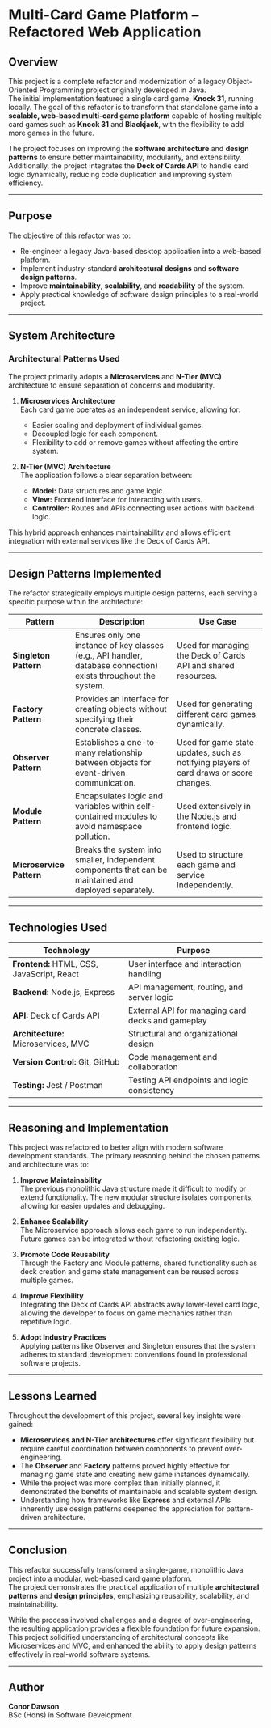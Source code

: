 # Multi-Card Game Platform – Refactored Web Application

## Overview
This project is a complete refactor and modernization of a legacy Object-Oriented Programming project originally developed in Java.  
The initial implementation featured a single card game, **Knock 31**, running locally. The goal of this refactor is to transform that standalone game into a **scalable, web-based multi-card game platform** capable of hosting multiple card games such as **Knock 31** and **Blackjack**, with the flexibility to add more games in the future.

The project focuses on improving the **software architecture** and **design patterns** to ensure better maintainability, modularity, and extensibility.  
Additionally, the project integrates the **Deck of Cards API** to handle card logic dynamically, reducing code duplication and improving system efficiency.

---

## Purpose
The objective of this refactor was to:
- Re-engineer a legacy Java-based desktop application into a web-based platform.
- Implement industry-standard **architectural designs** and **software design patterns**.
- Improve **maintainability**, **scalability**, and **readability** of the system.
- Apply practical knowledge of software design principles to a real-world project.

---

## System Architecture

### Architectural Patterns Used
The project primarily adopts a **Microservices** and **N-Tier (MVC)** architecture to ensure separation of concerns and modularity.

1. **Microservices Architecture**  
   Each card game operates as an independent service, allowing for:
   - Easier scaling and deployment of individual games.
   - Decoupled logic for each component.
   - Flexibility to add or remove games without affecting the entire system.

2. **N-Tier (MVC) Architecture**  
   The application follows a clear separation between:
   - **Model:** Data structures and game logic.  
   - **View:** Frontend interface for interacting with users.  
   - **Controller:** Routes and APIs connecting user actions with backend logic.  

This hybrid approach enhances maintainability and allows efficient integration with external services like the Deck of Cards API.

---

## Design Patterns Implemented

The refactor strategically employs multiple design patterns, each serving a specific purpose within the architecture:

| Pattern | Description | Use Case |
|----------|--------------|----------|
| **Singleton Pattern** | Ensures only one instance of key classes (e.g., API handler, database connection) exists throughout the system. | Used for managing the Deck of Cards API and shared resources. |
| **Factory Pattern** | Provides an interface for creating objects without specifying their concrete classes. | Used for generating different card games dynamically. |
| **Observer Pattern** | Establishes a one-to-many relationship between objects for event-driven communication. | Used for game state updates, such as notifying players of card draws or score changes. |
| **Module Pattern** | Encapsulates logic and variables within self-contained modules to avoid namespace pollution. | Used extensively in the Node.js and frontend logic. |
| **Microservice Pattern** | Breaks the system into smaller, independent components that can be maintained and deployed separately. | Used to structure each game and service independently. |

---

## Technologies Used

| Technology | Purpose |
|-------------|----------|
| **Frontend:** HTML, CSS, JavaScript, React | User interface and interaction handling |
| **Backend:** Node.js, Express | API management, routing, and server logic |
| **API:** Deck of Cards API | External API for managing card decks and gameplay |
| **Architecture:** Microservices, MVC | Structural and organizational design |
| **Version Control:** Git, GitHub | Code management and collaboration |
| **Testing:** Jest / Postman | Testing API endpoints and logic consistency |

---

## Reasoning and Implementation

This project was refactored to better align with modern software development standards. The primary reasoning behind the chosen patterns and architecture was to:

1. **Improve Maintainability**  
   The previous monolithic Java structure made it difficult to modify or extend functionality. The new modular structure isolates components, allowing for easier updates and debugging.

2. **Enhance Scalability**  
   The Microservice approach allows each game to run independently. Future games can be integrated without refactoring existing logic.

3. **Promote Code Reusability**  
   Through the Factory and Module patterns, shared functionality such as deck creation and game state management can be reused across multiple games.

4. **Improve Flexibility**  
   Integrating the Deck of Cards API abstracts away lower-level card logic, allowing the developer to focus on game mechanics rather than repetitive logic.

5. **Adopt Industry Practices**  
   Applying patterns like Observer and Singleton ensures that the system adheres to standard development conventions found in professional software projects.

---

## Lessons Learned

Throughout the development of this project, several key insights were gained:

- **Microservices and N-Tier architectures** offer significant flexibility but require careful coordination between components to prevent over-engineering.
- The **Observer** and **Factory** patterns proved highly effective for managing game state and creating new game instances dynamically.
- While the project was more complex than initially planned, it demonstrated the benefits of maintainable and scalable system design.
- Understanding how frameworks like **Express** and external APIs inherently use design patterns deepened the appreciation for pattern-driven architecture.

---

## Conclusion

This refactor successfully transformed a single-game, monolithic Java project into a modular, web-based card game platform.  
The project demonstrates the practical application of multiple **architectural patterns** and **design principles**, emphasizing reusability, scalability, and maintainability.

While the process involved challenges and a degree of over-engineering, the resulting application provides a flexible foundation for future expansion.  
This project solidified understanding of architectural concepts like Microservices and MVC, and enhanced the ability to apply design patterns effectively in real-world software systems.

---

## Author
**Conor Dawson**  
BSc (Hons) in Software Development  
